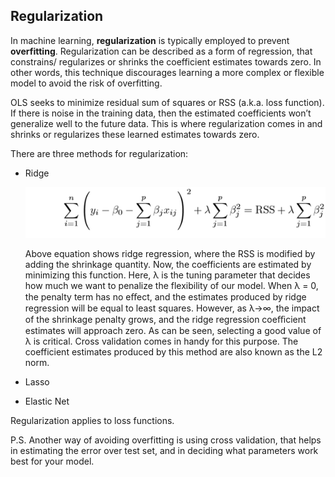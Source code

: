 ## Regularization 

In machine learning, **regularization** is typically employed to prevent **overfitting**. Regularization can be described as a form of regression, that constrains/ regularizes or shrinks the coefficient estimates towards zero. In other words, this technique discourages learning a more complex or flexible model to avoid the risk of overfitting.

OLS seeks to minimize residual sum of squares or RSS (a.k.a. loss function). If there is noise in the training data, then the estimated coefficients won’t generalize well to the future data. This is where regularization comes in and shrinks or regularizes these learned estimates towards zero.



There are three methods for regularization: 
* Ridge

  ![Ridge Equation](https://github.com/Quantanalyst/MLeducationalprojects/blob/master/Regularization/Ridge_Equation.png)
  
  Above equation shows ridge regression, where the RSS is modified by adding the shrinkage quantity. Now, the coefficients are estimated by minimizing this function. Here, λ is the tuning parameter that decides how much we want to penalize the flexibility of our model.
  When λ = 0, the penalty term has no eﬀect, and the estimates produced by ridge regression will be equal to least squares. However, as λ→∞, the impact of the shrinkage penalty grows, and the ridge regression coeﬃcient estimates will approach zero. As can be seen, selecting a good value of λ is critical. Cross validation comes in handy for this purpose. The coefficient estimates produced by this method are also known as the L2 norm.
* Lasso
* Elastic Net

Regularization applies to loss functions. 










P.S. Another way of avoiding overfitting is using cross validation, that helps in estimating the error over test set, and in deciding what parameters work best for your model.
